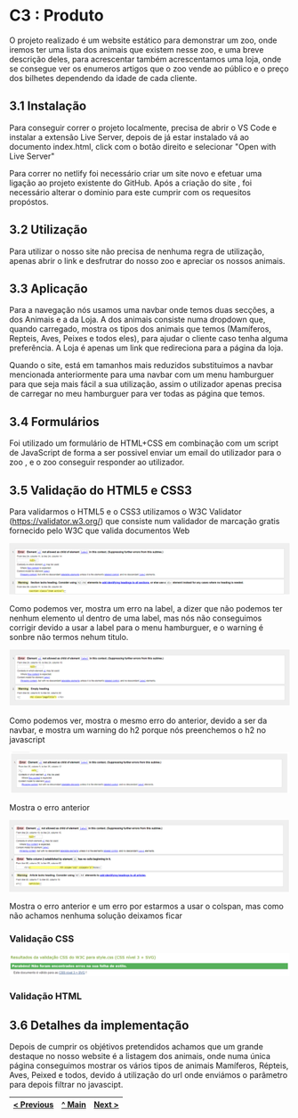 # C3 : Produto

O projeto realizado é um website estático para demonstrar um zoo, onde iremos ter uma lista dos animais que existem nesse zoo, e uma breve descrição deles, para acrescentar também acrescentamos uma loja, onde se consegue ver os enumeros artigos que o zoo vende ao público e o preço dos bilhetes dependendo da idade de cada cliente.

## 3.1 Instalação

Para conseguir correr o projeto localmente, precisa de abrir o VS Code e instalar a extensão Live Server, depois de já estar instalado vá ao documento index.html, click com o botão direito e selecionar "Open with Live Server"

Para correr no netlify foi necessário criar um site novo e efetuar uma ligação ao projeto existente do GitHub.
Após a criação do site , foi necessário alterar o dominio para este cumprir com os requesitos propóstos.

## 3.2 Utilização 

Para utilizar o nosso site não precisa de nenhuma regra de utilização, apenas abrir o link e desfrutrar do nosso zoo e apreciar os nossos animais.

## 3.3 Aplicação

Para a navegação nós usamos uma navbar onde temos duas secções, a dos Animais e a da Loja. A dos animais consiste numa dropdown que, quando carregado, mostra os tipos dos animais que temos (Mamíferos, Repteis, Aves, Peixes  e todos eles), para ajudar o cliente caso tenha alguma preferência. A Loja é apenas um link que redireciona para a página da loja.

Quando o site, está em tamanhos mais reduzidos substituimos a navbar mencionada anteriormente para uma navbar com um menu hamburguer para que seja mais fácil a sua utilização, assim o utilizador apenas precisa
de carregar no meu hamburguer para ver todas as página que temos.

## 3.4 Formulários

Foi utilizado um formulário de HTML+CSS em combinação com um script de JavaScript de forma a ser possivel enviar um email do utilizador para o zoo , e o zoo conseguir responder ao utilizador.

## 3.5 Validação do HTML5 e CSS3 

Para validarmos o HTML5 e o CSS3 utilizamos o W3C Validator (https://validator.w3.org/) que consiste num validador de marcação gratis fornecido pelo W3C que valida documentos Web

![Style CSS Validator](../src/img/indexValidator.png)

Como podemos ver, mostra um erro na label, a dizer que não podemos ter nenhum elemento ul dentro de uma label, mas nós não conseguimos corrigir devido a usar a label para o menu hamburguer, e o warning é sonbre não termos nehum titulo.

![Style CSS Validator](../src/img/AnimaisValidator.png)

Como podemos ver, mostra o mesmo erro do anterior, devido a ser da navbar, e mostra um warning do h2 porque nós preenchemos o h2 no javascript

![Style CSS Validator](../src/img/ValidateAnimalDetail.png)

Mostra o erro anterior

![Style CSS Validator](../src/img/ShopValidator.png)

Mostra o erro anterior e um erro por estarmos a usar o colspan, mas como não achamos nenhuma solução deixamos ficar

### Validação CSS

![Style CSS Validator](../src/img/ValidateCSS.png) 

### Validação HTML 

## 3.6 Detalhes da implementação

Depois de cumprir os objétivos pretendidos achamos que um grande destaque no nosso website é a listagem dos animais, onde numa única página conseguimos mostrar os vários tipos de animais Mamíferos, Répteis, Aves, Peixed e todos, devido á utilização do url onde enviámos o parâmetro para depois filtrar no javascipt.



[< Previous](c2.md) | [^ Main](../README.md) | [Next >](c4.md)
:--- | :---: | ---: 


